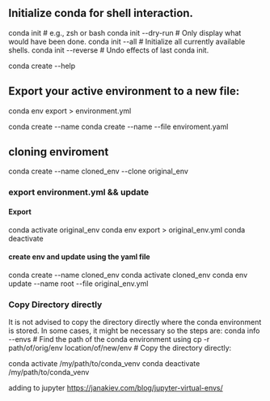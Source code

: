 ## Initialize conda for shell interaction.
conda init <shell-name> # e.g., zsh or bash
conda init --dry-run    # Only display what would have been done.
conda init --all        # Initialize all currently available shells. 
conda init --reverse    # Undo effects of last conda init.


conda create --help



## Export your active environment to a new file:
conda env export > environment.yml


conda create --name <env-name>
conda create --name <env-name> --file enviroment.yaml

## cloning enviroment

conda create --name cloned_env --clone original_env

### export environment.yml  && update 
#### Export
conda activate original_env
conda env export > original_env.yml
conda deactivate

#### create env and update using the yaml file
conda create --name cloned_env
conda activate cloned_env
conda env update --name root --file original_env.yml



### Copy Directory directly
It is not advised to copy the directory directly where the conda environment is stored. In some cases, it might be necessary so the steps are:
conda info --envs                          # Find the path of the conda environment using
cp -r path/of/orig/env location/of/new/env # Copy the directory directly:


conda activate /my/path/to/conda_venv
conda deactivate /my/path/to/conda_venv

adding to jupyter 
https://janakiev.com/blog/jupyter-virtual-envs/
